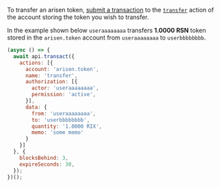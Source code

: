 To transfer an arisen token, [submit a transaction](01_how-to-submit-a-transaction.md) to the [`transfer`](https://github.com/ARISENIO/arisen.contracts/blob/52fbd4ac7e6c38c558302c48d00469a4bed35f7c/contracts/arisen.token/include/arisen.token/arisen.token.hpp#L83) action of the account storing the token you wish to transfer.

In the example shown below `useraaaaaaaa` transfers **1.0000 RSN** token stored in the `arisen.token` account from `useraaaaaaaa` to `userbbbbbbbb`.
```javascript
(async () => {
  await api.transact({
    actions: [{
      account: 'arisen.token',
      name: 'transfer',
      authorization: [{
        actor: 'useraaaaaaaa',
        permission: 'active',
      }],
      data: {
        from: 'useraaaaaaaa',
        to: 'userbbbbbbbb',
        quantity: '1.0000 RIX',
        memo: 'some memo'
      }
    }]
  }, {
    blocksBehind: 3,
    expireSeconds: 30,
  });
})();
```